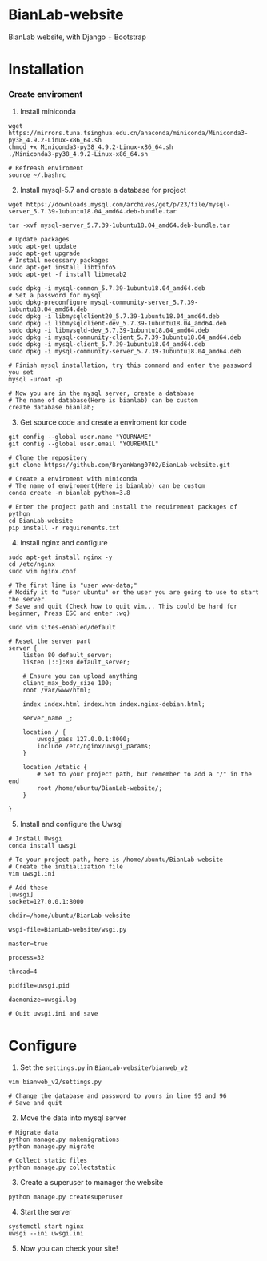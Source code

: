 # BianLab-website
BianLab website, with Django + Bootstrap

# Installation
### Create enviroment
1. Install miniconda
```shell
wget https://mirrors.tuna.tsinghua.edu.cn/anaconda/miniconda/Miniconda3-py38_4.9.2-Linux-x86_64.sh
chmod +x Miniconda3-py38_4.9.2-Linux-x86_64.sh
./Miniconda3-py38_4.9.2-Linux-x86_64.sh

# Refreash enviroment
source ~/.bashrc
```

2. Install mysql-5.7 and create a database for project
```shell
wget https://downloads.mysql.com/archives/get/p/23/file/mysql-server_5.7.39-1ubuntu18.04_amd64.deb-bundle.tar

tar -xvf mysql-server_5.7.39-1ubuntu18.04_amd64.deb-bundle.tar

# Update packages
sudo apt-get update
sudo apt-get upgrade
# Install necessary packages
sudo apt-get install libtinfo5
sudo apt-get -f install libmecab2

sudo dpkg -i mysql-common_5.7.39-1ubuntu18.04_amd64.deb
# Set a password for mysql
sudo dpkg-preconfigure mysql-community-server_5.7.39-1ubuntu18.04_amd64.deb
sudo dpkg -i libmysqlclient20_5.7.39-1ubuntu18.04_amd64.deb
sudo dpkg -i libmysqlclient-dev_5.7.39-1ubuntu18.04_amd64.deb
sudo dpkg -i libmysqld-dev_5.7.39-1ubuntu18.04_amd64.deb
sudo dpkg -i mysql-community-client_5.7.39-1ubuntu18.04_amd64.deb
sudo dpkg -i mysql-client_5.7.39-1ubuntu18.04_amd64.deb
sudo dpkg -i mysql-community-server_5.7.39-1ubuntu18.04_amd64.deb

# Finish mysql installation, try this command and enter the password you set
mysql -uroot -p

# Now you are in the mysql server, create a database
# The name of database(Here is bianlab) can be custom
create database bianlab;
```

3. Get source code and create a enviroment for code
```shell
git config --global user.name "YOURNAME"
git config --global user.email "YOUREMAIL"

# Clone the repository
git clone https://github.com/BryanWang0702/BianLab-website.git

# Create a enviroment with miniconda
# The name of enviroment(Here is bianlab) can be custom
conda create -n bianlab python=3.8

# Enter the project path and install the requirement packages of python
cd BianLab-website
pip install -r requirements.txt
```

4. Install nginx and configure
```shell
sudo apt-get install nginx -y
cd /etc/nginx
sudo vim nginx.conf

# The first line is "user www-data;"
# Modify it to "user ubuntu" or the user you are going to use to start the server.
# Save and quit (Check how to quit vim... This could be hard for beginner, Press ESC and enter :wq)

sudo vim sites-enabled/default

# Reset the server part 
server {
    listen 80 default_server;
    listen [::]:80 default_server;

    # Ensure you can upload anything
    client_max_body_size 100;
    root /var/www/html;

    index index.html index.htm index.nginx-debian.html;

    server_name _;

    location / {
        uwsgi_pass 127.0.0.1:8000;
        include /etc/nginx/uwsgi_params;
    }

    location /static {
        # Set to your project path, but remember to add a "/" in the end
        root /home/ubuntu/BianLab-website/;
    }

}
```

5. Install and configure the Uwsgi
```shell
# Install Uwsgi
conda install uwsgi

# To your project path, here is /home/ubuntu/BianLab-website
# Create the initialization file
vim uwsgi.ini

# Add these 
[uwsgi]
socket=127.0.0.1:8000

chdir=/home/ubuntu/BianLab-website

wsgi-file=BianLab-website/wsgi.py

master=true

process=32

thread=4

pidfile=uwsgi.pid

daemonize=uwsgi.log

# Quit uwsgi.ini and save

```

# Configure
1. Set the `settings.py` in `BianLab-website/bianweb_v2`
```shell
vim bianweb_v2/settings.py

# Change the database and password to yours in line 95 and 96
# Save and quit

```
2. Move the data into mysql server
```shell
# Migrate data
python manage.py makemigrations
python manage.py migrate

# Collect static files
python manage.py collectstatic
```

3. Create a superuser to manager the website
```shell
python manage.py createsuperuser
```

4. Start the server
```shell
systemctl start nginx
uwsgi --ini uwsgi.ini
```

5. Now you can check your site!
